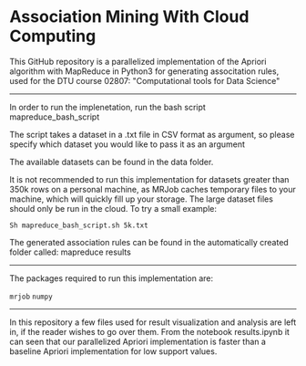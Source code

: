 # Association Mining With Cloud Computing

This GitHub repository is a parallelized implementation of the Apriori algorithm with MapReduce in Python3 for generating associtation rules, used for the DTU course 02807: "Computational tools for Data Science"

----
In order to run the implenetation, run the bash script mapreduce_bash_script

The script takes a dataset in a .txt file in CSV format as argument, so please specify which dataset you would like to pass it as an argument

The available datasets can be found in the data folder.

It is not recommended to run this implementation for datasets greater than 350k rows on a personal machine, as MRJob caches temporary files to your machine, which will quickly fill up your storage. The large dataset files should only be run in the cloud. To try a small example:

``
Sh mapreduce_bash_script.sh 5k.txt
``

The generated association rules can be found in the automatically created folder called: mapreduce results 

----
The packages required to run this implementation are:

``
mrjob
``
``
numpy
``

---
In this repository a few files used for result visualization and analysis are left in, if the reader wishes to go over them. From the notebook results.ipynb it can seen that our parallelized Apriori implementation is faster than a baseline Apriori implementation for low support values.


